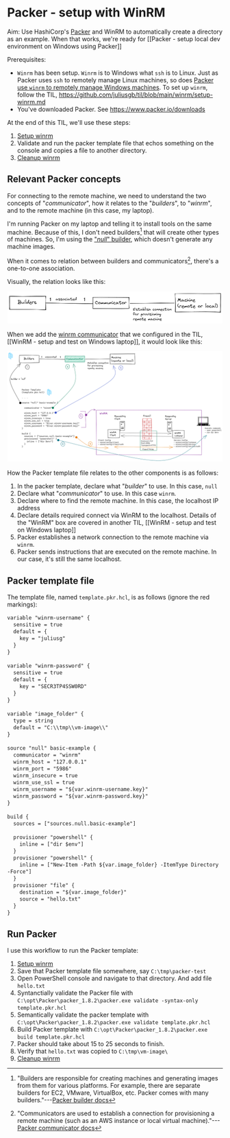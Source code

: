 # Packer - setup with WinRM

Aim: Use HashiCorp's [Packer](https://www.packer.io) and WinRM to automatically create a directory as an example.
When that works, we're ready for [[Packer - setup local dev environment on Windows using Packer]]

Prerequisites:

- `Winrm` has been setup. `Winrm` is to Windows what `ssh` is to Linux.
Just as Packer uses `ssh` to remotely manage Linux machines, so does [Packer use `winrm` to remotely manage Windows machines](https://www.packer.io/docs/communicators/winrm).
To set up `winrm`, follow the TIL, <https://github.com/juliusgb/til/blob/main/winrm/setup-winrm.md>
- You've downloaded Packer. See <https://www.packer.io/downloads>

At the end of this TIL, we'll use these steps:

1. [Setup winrm](https://github.com/juliusgb/utils/blob/main/powershell/SetupWinRM.ps1)
2. Validate and run the packer template file that echos something on the console and copies a file to another directory.
3. [Cleanup winrm](https://github.com/juliusgb/utils/blob/main/powershell/CleanupWinRMSetup.ps1)

## Relevant Packer concepts

For connecting to the remote machine, we need to understand the two concepts of "_communicator_",
how it relates to the "_builders_", to "_winrm_", and to the remote machine (in this case, my laptop).

I'm running Packer on my laptop and telling it to install tools on the same machine.
Because of this, I don't need builders[^1]
that will create other types of machines.
So, I'm using the ["_null_" builder](https://www.packer.io/docs/builders/null), which doesn't generate any machine images.

[^1]: "Builders are responsible for creating machines and generating images from them for various platforms. For example, there are separate builders for EC2, VMware, VirtualBox, etc. Packer comes with many builders."---[Packer builder docs](https://www.packer.io/docs/templates/legacy_json_templates/builders)

When it comes to relation between builders and communicators[^2],
there's a one-to-one association.

[^2]: "Communicators are used to establish a connection for provisioning a remote machine (such as an AWS instance or local virtual machine)."---[Packer communicator docs](https://www.packer.io/docs/communicators)

Visually, the relation looks like this:

[![BuilderCommunicatorsRemoteMachine.png](BuilderCommunicatorsRemoteMachine.png "Relation between Builders and Communicators")](BuilderCommunicatorsRemoteMachine.png)

When we add the [winrm communicator](https://www.packer.io/docs/communicators/winrm) that we configured in the TIL, [[WinRM - setup and test on Windows laptop]], it would look like this:

[![CombinePackerTemplateWithWinrm.png](CombinePackerTemplateWithWinrm.png "Packer using WinRM")](CombinePackerTemplateWithWinrm.png)

How the Packer template file relates to the other components is as follows:

1. In the packer template, declare what "_builder_" to use. In this case, `null`
2. Declare what "_communicator_" to use. In this case `winrm`.
3. Declare where to find the remote machine. In this case, the localhost IP address
4. Declare details required connect via WinRM to the localhost.
Details of the "WinRM" box are covered in another TIL, [[WinRM - setup and test on Windows laptop]]
5. Packer establishes a network connection to the remote machine via `winrm`.
6. Packer sends instructions that are executed on the remote machine. In our case, it's still the same localhost.

## Packer template file

The template file, named `template.pkr.hcl`, is as follows (ignore the red markings):

```hcl
variable "winrm-username" {
  sensitive = true
  default = {
    key = "juliusg"
  }
}

variable "winrm-password" {
  sensitive = true
  default = {
    key = "SECR3TP4SSW0RD"
  }
}

variable "image_folder" {
  type = string
  default = "C:\\tmp\\vm-image\\"
}

source "null" basic-example {
  communicator = "winrm"
  winrm_host = "127.0.0.1"
  winrm_port = "5986"
  winrm_insecure = true
  winrm_use_ssl = true
  winrm_username = "${var.winrm-username.key}"
  winrm_password = "${var.winrm-password.key}"
}

build {
  sources = ["sources.null.basic-example"]
  
  provisioner "powershell" {
    inline = ["dir $env"]
  }
  provisioner "powershell" {
    inline = ["New-Item -Path ${var.image_folder} -ItemType Directory -Force"]
  }
  provisioner "file" {
    destination = "${var.image_folder}"
    source = "hello.txt"
  }
}
```

## Run Packer

I use this workflow to run the Packer template:

1. [Setup winrm](https://github.com/juliusgb/utils/blob/main/powershell/SetupWinRM.ps1)
2. Save that Packer template file somewhere, say `C:\tmp\packer-test`
3. Open PowerShell console and navigate to that directory. And add file `hello.txt`
4. Syntanctially validate the Packer file
with `C:\opt\Packer\packer_1.8.2\packer.exe validate -syntax-only template.pkr.hcl`
5. Semantically validate the packer template
with `C:\opt\Packer\packer_1.8.2\packer.exe validate template.pkr.hcl`
6. Build Packer template
with `C:\opt\Packer\packer_1.8.2\packer.exe build template.pkr.hcl`
7. Packer should take about 15 to 25 seconds to finish.
8. Verify that `hello.txt` was copied to `C:\tmp\vm-image\`
9. [Cleanup winrm](https://github.com/juliusgb/utils/blob/main/powershell/CleanupWinRMSetup.ps1)
